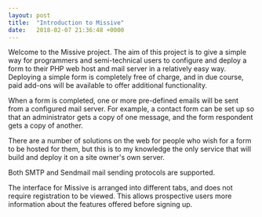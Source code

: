 ```yaml
---
layout: post
title:  "Introduction to Missive"
date:   2018-02-07 21:36:48 +0000
---
```


Welcome to the Missive project. The aim of this project is to give a simple way for
programmers and semi-technical users to configure and deploy a form to their PHP web
host and mail server in a relatively easy way. Deploying a simple form is completely
free of charge, and in due course, paid add-ons will be available to offer additional
functionality.

When a form is completed, one or more pre-defined emails will be sent from a configured
mail server. For example, a contact form can be set up so that an administrator gets a
copy of one message, and the form respondent gets a copy of another.

There are a number of solutions on the web for people who wish for a form to be hosted
for them, but this is to my knowledge the only service that will build and deploy it
on a site owner's own server.

Both SMTP and Sendmail mail sending protocols are supported.

The interface for Missive is arranged into different tabs, and does not require
registration to be viewed. This allows prospective users more information about
the features offered before signing up.
